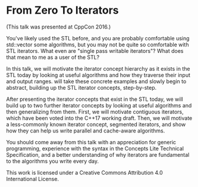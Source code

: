 From Zero To Iterators
===============================================================================

(This talk was presented at CppCon 2016.)

You've likely used the STL before, and you are probably comfortable
using std::vector some algorithms, but you may not be quite so
comfortable with STL iterators.  What even are "single pass writable
iterators"?  What does that mean to me as a user of the STL?

In this talk, we will motivate the iterator concept hierarchy as it
exists in the STL today by looking at useful algorithms and how they
traverse their input and output ranges.  will take these concrete
examples and slowly begin to abstract, building up the STL iterator
concepts, step-by-step.

After presenting the iterator concepts that exist in the STL today, we
will build up to two further iterator concepts by looking at useful
algorithms and then generalizing from them.  First, we will motivate
contiguous iterators, which have been voted into the C++17 working
draft.  Then, we will motivate a less-commonly known iterator concept,
segmented iterators, and show how they can help us write parallel and
cache-aware algorithms.

You should come away from this talk with an appreciation for generic
programming, experience with the syntax in the Concepts Lite Technical
Specification, and a better understanding of why iterators are
fundamental to the algorithms you write every day.

This work is licensed under a Creative Commons Attribution 4.0
International License.
